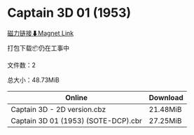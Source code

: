 # Captain 3D 01 (1953)

[磁力链接⬇Magnet Link](magnet:?xt=urn:btih:e7fef80ec4ae4638c57c14036514d7b9130727d1&dn=Captain%203D%2001%20%281953%29)

打包下载📦仍在工事中

文件数：2

总大小：48.73MiB

Online | Download
--- | ---
Captain 3D - 2D version.cbz | 21.48MiB
Captain 3D 01 (1953) (SOTE-DCP).cbr | 27.25MiB